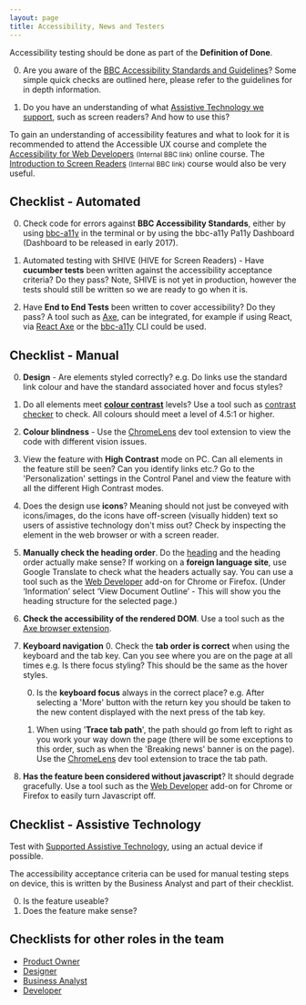 ```yaml
---
layout: page
title: Accessibility, News and Testers
---
```

Accessibility testing should be done as part of the **Definition of Done**.

0. Are you aware of the [BBC Accessibility Standards and Guidelines](http://www.bbc.co.uk/guidelines/futuremedia/accessibility/)? Some simple quick checks are outlined here, please refer to the guidelines for in depth information.

0. Do you have an understanding of what [Assistive Technology we support](accessibility-and-supported-assistive-technology), such as screen readers? And how to use this?

To gain an understanding of accessibility features and what to look for it is recommended to attend the Accessible UX course and complete the [Accessibility for Web Developers](http://www.bbc.co.uk/academy/beta/course/COU-12887) <small>(Internal BBC link)</small> online course. The [Introduction to Screen Readers](http://www.bbc.co.uk/academy/beta/course/COU-50344015) <small>(Internal BBC link)</small> course would also be very useful.

## Checklist - Automated

0. Check code for errors against **BBC Accessibility Standards**, either by using [bbc-a11y](https://github.com/bbc/bbc-a11y) in the terminal or by using the bbc-a11y Pa11y Dashboard (Dashboard to be released in early 2017).

0. Automated testing with SHIVE (HIVE for Screen Readers) - Have **cucumber tests** been written against the accessibility acceptance criteria? Do they pass? Note, SHIVE is not yet in production, however the tests should still be written so we are ready to go when it is.

0. Have **End to End Tests** been written to cover accessibility? Do they pass? A tool such as [Axe](https://www.deque.com/products/axe/), can be integrated, for example if using React, via [React Axe](https://github.com/dylanb/react-axe) or the [bbc-a11y](https://github.com/bbc/bbc-a11y) CLI could be used.

## Checklist - Manual

0. **Design** - Are elements styled correctly? e.g. Do links use the standard link colour and have the standard associated hover and focus styles?

0. Do all elements meet [**colour contrast**](http://www.bbc.co.uk/guidelines/futuremedia/accessibility/mobile/design/colour-contrast) levels? Use a tool such as [contrast checker](http://webaim.org/resources/contrastchecker/) to check. All colours should meet a level of 4.5:1 or higher.

0. **Colour blindness** - Use the [ChromeLens](http://chromelens.xyz/) dev tool extension to view the code with different vision issues.

0. View the feature with **High Contrast** mode on PC. Can all elements in the feature still be seen? Can you identify links etc.? Go to the 'Personalization' settings in the Control Panel and view the feature with all the different High Contrast modes.

0. Does the design use **icons**? Meaning should not just be conveyed with icons/images, do the icons have off-screen (visually hidden) text so users of assistive technology don't miss out? Check by inspecting the element in the web browser or with a screen reader.

0. **Manually check the heading order**. Do the [heading](http://www.bbc.co.uk/guidelines/futuremedia/accessibility/html/headings.shtml) and the heading order actually make sense? If working on a **foreign language site**, use Google Translate to check what the headers actually say. You can use a tool such as the [Web Developer](https://chrome.google.com/webstore/detail/web-developer/bfbameneiokkgbdmiekhjnmfkcnldhhm) add-on for Chrome or Firefox. (Under ‘Information’ select ‘View Document Outline’ - This will show you the heading structure for the selected page.)

0. **Check the accessibility of the rendered DOM**. Use a tool such as the [Axe browser extension](https://www.deque.com/products/axe/#aXeExtensions).

0. **Keyboard navigation**
    0. Check the **tab order is correct** when using the keyboard and the tab key. Can you see where you are on the page at all times e.g. Is there focus styling? This should be the same as the hover styles.

    0. Is the **keyboard focus** always in the correct place? e.g. After selecting a 'More' button with the return key you should be taken to the new content displayed with the next press of the tab key.
  
    0. When using '**Trace tab path**', the path should go from left to right as you work your way down the page (there will be some exceptions to this order, such as when the 'Breaking news' banner is on the page). Use the [ChromeLens](http://chromelens.xyz/) dev tool extension to trace the tab path.

0. **Has the feature been considered without javascript**? It should degrade gracefully. Use a tool such as the [Web Developer](https://chrome.google.com/webstore/detail/web-developer/bfbameneiokkgbdmiekhjnmfkcnldhhm) add-on for Chrome or Firefox to easily turn Javascript off.

## Checklist - Assistive Technology

Test with [Supported Assistive Technology](accessibility-and-supported-assistive-technology), using an actual device if possible.

The accessibility acceptance criteria can be used for manual testing steps on device, this is written by the Business Analyst and part of their checklist.

0. Is the feature useable?
0. Does the feature make sense?

## Checklists for other roles in the team

- [Product Owner](accessibility-news-and-product-owners)
- [Designer](accessibility-news-and-designers)
- [Business Analyst](accessibility-news-and-business-analysts)
- [Developer](accessibility-news-and-developers)

